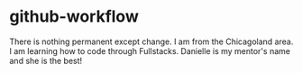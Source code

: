 # github-workflow
There is nothing permanent except change.
I am from the Chicagoland area.
I am learning how to code through Fullstacks.
Danielle is my mentor's name and she is the best!
